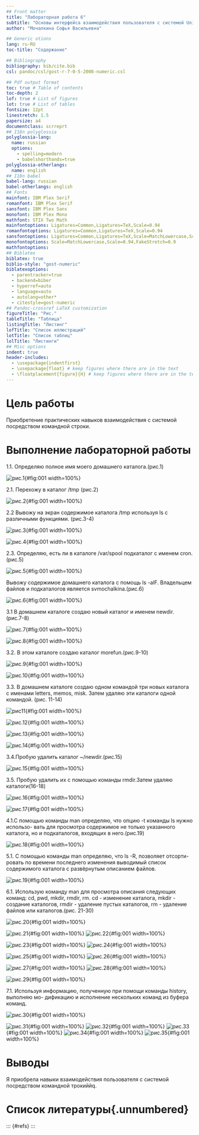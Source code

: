 ```yaml
---
## Front matter
title: "Лабораторная работа 6"
subtitle: "Основы интерфейса взаимодействия пользователя с системой Unix на уровне командной строки"
author: "Мочалкина Софья Васильевна"

## Generic otions
lang: ru-RU
toc-title: "Содержание"

## Bibliography
bibliography: bib/cite.bib
csl: pandoc/csl/gost-r-7-0-5-2008-numeric.csl

## Pdf output format
toc: true # Table of contents
toc-depth: 2
lof: true # List of figures
lot: true # List of tables
fontsize: 12pt
linestretch: 1.5
papersize: a4
documentclass: scrreprt
## I18n polyglossia
polyglossia-lang:
  name: russian
  options:
	- spelling=modern
	- babelshorthands=true
polyglossia-otherlangs:
  name: english
## I18n babel
babel-lang: russian
babel-otherlangs: english
## Fonts
mainfont: IBM Plex Serif
romanfont: IBM Plex Serif
sansfont: IBM Plex Sans
monofont: IBM Plex Mono
mathfont: STIX Two Math
mainfontoptions: Ligatures=Common,Ligatures=TeX,Scale=0.94
romanfontoptions: Ligatures=Common,Ligatures=TeX,Scale=0.94
sansfontoptions: Ligatures=Common,Ligatures=TeX,Scale=MatchLowercase,Scale=0.94
monofontoptions: Scale=MatchLowercase,Scale=0.94,FakeStretch=0.9
mathfontoptions:
## Biblatex
biblatex: true
biblio-style: "gost-numeric"
biblatexoptions:
  - parentracker=true
  - backend=biber
  - hyperref=auto
  - language=auto
  - autolang=other*
  - citestyle=gost-numeric
## Pandoc-crossref LaTeX customization
figureTitle: "Рис."
tableTitle: "Таблица"
listingTitle: "Листинг"
lofTitle: "Список иллюстраций"
lotTitle: "Список таблиц"
lolTitle: "Листинги"
## Misc options
indent: true
header-includes:
  - \usepackage{indentfirst}
  - \usepackage{float} # keep figures where there are in the text
  - \floatplacement{figure}{H} # keep figures where there are in the text
---
```


# Цель работы

Приобретение практических навыков взаимодействия с системой посредством командной строки.





# Выполнение лабораторной работы

1.1. Определяю полное имя моего домашнего каталога.(рис.1)

![рис.1](image/1.jpg){#fig:001 width=100%}

2.1. Перехожу в каталог /tmp (рис.2)

![рис.2](image/2.jpg){#fig:001 width=100%}

2.2 Вывожу на экран содержимое каталога  /tmp используя ls с различными функциями. (рис.3-4)

![рис.3](image/3.jpg){#fig:001 width=100%}

![рис.4](image/4.jpg){#fig:001 width=100%}

2.3. Определяю, есть ли в каталоге /var/spool подкаталог с именем cron.(рис.5)

![рис.5](image/5.jpg){#fig:001 width=100%}

Вывожу содержимое домашнего каталога с помощь ls -alF. Владельцем файлов и подкаталогов является svmochalkina.(рис.6)

![рис.6](image/6.jpg){#fig:001 width=100%}

3.1 В домашнем каталоге создаю новый каталог и именем newdir. (рис.7-8)

![рис.7](image/7.jpg){#fig:001 width=100%}

![рис.8](image/8.jpg){#fig:001 width=100%}

3.2. В этом каталоге создаю каталог morefun.(рис.9-10)

![рис.9](image/9.jpg){#fig:001 width=100%}

![рис.10](image/10.jpg){#fig:001 width=100%}

3.3. В домашнем каталоге создаю одном командой три новых каталога с именами letters, memos, misk. Затем удаляю эти каталоги одной командой. (рис. 11-14)

![рис11](image/11.jpg){#fig:001 width=100%}

![рис.12](image/12.jpg){#fig:001 width=100%}

![рис.13](image/13.jpg){#fig:001 width=100%}

![рис.14](image/14.jpg){#fig:001 width=100%}

3.4.Пробую удалить каталог ~/newdir.(рис.15) 

![рис.15](image/15.jpg){#fig:001 width=100%}

3.5. Пробую удалить их с помощью команды rmdir.Затем удаляю каталоги(16-18)

![рис.16](image/16.jpg){#fig:001 width=100%}

![рис.17](image/17.jpg){#fig:001 width=100%}

4.1.С помощью команды man определяю, что опцию -t команды ls нужно использо-
вать для просмотра содержимое не только указанного каталога, но и подкаталогов,
входящих в него.(рис.19)

![рис.18](image/18.jpg){#fig:001 width=100%}

5.1. С помощью команды man определяю, что ls -R, позволяет отсорти-
ровать по времени последнего изменения выводимый список содержимого каталога
с развёрнутым описанием файлов.

![рис.19](image/20.jpg){#fig:001 width=100%}

6.1. Использую команду man для просмотра описания следующих команд: cd, pwd, mkdir,
rmdir, rm.  cd - изменение каталога, mkdir - создание каталогов, rmdir - удаление пустых каталогов,  rm - удаление файлов или каталогов.(рис. 21-30)


![рис.20](image/19.jpg){#fig:001 width=100%}



![рис.21](image/21.jpg){#fig:001 width=100%}
![рис.22](image/22.jpg){#fig:001 width=100%}

![рис.23](image/23.jpg){#fig:001 width=100%}
![рис.24](image/24.jpg){#fig:001 width=100%}

![рис.25](image/25.jpg){#fig:001 width=100%}
![рис.26](image/26.jpg){#fig:001 width=100%}

![рис.27](image/27.jpg){#fig:001 width=100%}
![рис.28](image/28.jpg){#fig:001 width=100%}

![рис.29](image/29.jpg){#fig:001 width=100%}

7.1. Используя информацию, полученную при помощи команды history, выполняю мо-
дификацию и исполнение нескольких команд из буфера команд.

![рис.30](image/30.jpg){#fig:001 width=100%}



![рис.31](image/31.jpg){#fig:001 width=100%}
![рис.32](image/32.jpg){#fig:001 width=100%}
![рис.33](image/33.jpg){#fig:001 width=100%}
![рис.34](image/34.jpg){#fig:001 width=100%}
![рис.35](image/35.jpg){#fig:001 width=100%}




# Выводы

Я приобрела навыки взаимодействия пользователя с системой посредством командной трокиййq.

# Список литературы{.unnumbered}

::: {#refs}
:::
